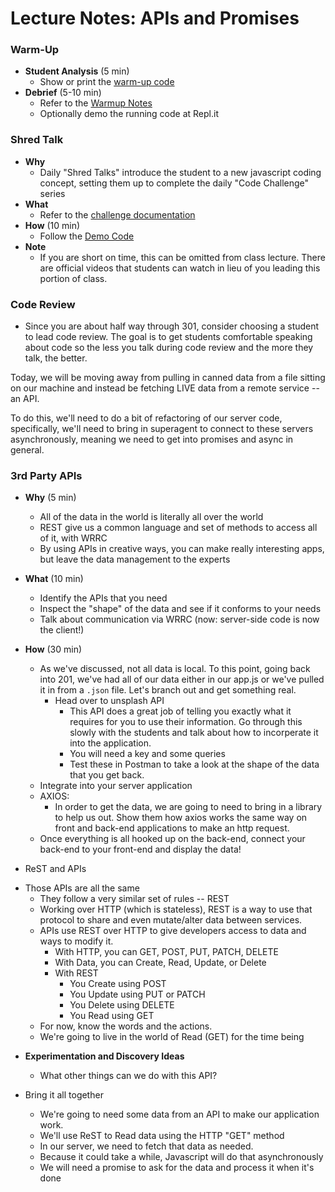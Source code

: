 # Lecture Notes: APIs and Promises

### Warm-Up

- **Student Analysis** (5 min)
  - Show or print the [warm-up code](../warm-up/warm-up.md)
- **Debrief** (5-10 min)
  - Refer to the [Warmup Notes](../warm-up/NOTES.md)
  - Optionally demo the running code at Repl.it

### Shred Talk

- **Why**
  - Daily "Shred Talks" introduce the student to a new javascript coding concept, setting them up to complete the daily "Code Challenge" series
- **What**
  - Refer to the [challenge documentation](../challenges/README.md)
- **How** (10 min)
  - Follow the [Demo Code](../challenges/DEMO.md)
- **Note**
  - If you are short on time, this can be omitted from class lecture. There are official videos that students can watch in lieu of you leading this portion of class.

### Code Review 

- Since you are about half way through 301, consider choosing a student to lead code review. The goal is to get students comfortable speaking about code so the less you talk during code review and the more they talk, the better.

Today, we will be moving away from pulling in canned data from a file sitting on our machine and instead be fetching LIVE data from a remote service -- an API.

To do this, we'll need to do a bit of refactoring of our server code, specifically, we'll need to bring in superagent to connect to these servers asynchronously, meaning we need to get into promises and async in general.

### 3rd Party APIs

- **Why** (5 min)
  - All of the data in the world is literally all over the world
  - REST give us a common language and set of methods to access all of it, with WRRC
  - By using APIs in creative ways, you can make really interesting apps, but leave the data management to the experts
- **What** (10 min)
  - Identify the APIs that you need
  - Inspect the "shape" of the data and see if it conforms to your needs
  - Talk about communication via WRRC (now: server-side code is now the client!)
- **How** (30 min)
  - As we've discussed, not all data is local. To this point, going back into 201, we've had all of our data either in our app.js or we've pulled it in from a `.json` file.  Let's branch out and get something real.
    - Head over to unsplash API
      - This API does a great job of telling you exactly what it requires for you to use their information. Go through this slowly with the students and talk about how to incorperate it into the application.
      - You will need a key and some queries
      - Test these in Postman to take a look at the shape of the data that you get back.
  - Integrate into your server application
  - AXIOS:
    - In order to get the data, we are going to need to bring in a library to help us out. Show them how axios works the same way on front and back-end applications to make an http request.
  - Once everything is all hooked up on the back-end, connect your back-end to your front-end and display the data!

- ReST and APIs

* Those APIs are all the same
  * They follow a very similar set of rules -- REST
  * Working over HTTP (which is stateless), REST is a way to use that protocol to share and even mutate/alter data between services.
  * APIs use REST over HTTP to give developers access to data and ways to modify it.
    * With HTTP, you can GET, POST, PUT, PATCH, DELETE
    * With Data, you can Create, Read, Update, or Delete
    * With REST
      * You Create using POST
      * You Update using PUT or PATCH
      * You Delete using DELETE
      * You Read using GET
  * For now, know the words and the actions.
  * We're going to live in the world of Read (GET) for the time being

- **Experimentation and Discovery Ideas**
  - What other things can we do with this API?

- Bring it all together
  * We're going to need some data from an API to make our application work.
  * We'll use ReST to Read data using the HTTP "GET" method
  * In our server, we need to fetch that data as needed.
  * Because it could take a while, Javascript will do that asynchronously
  * We will need a promise to ask for the data and process it when it's done
  